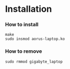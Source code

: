# Installation

### How to install
```
make
sudo insmod aorus-laptop.ko
```

### How to remove
```
sudo rmmod gigabyte_laptop
```

